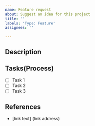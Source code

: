 ```yaml
---
name: Feature request
about: Suggest an idea for this project
title: ''
labels: 'Type: Feature'
assignees: ''

---
```


## Description
<!--
당신이 할 일에 대한 설명을 꼭 작성해주세요.
주의사항
- 당신이 하지 않는다고 가정하고 설명할 것
- 중학교 2학년이 이해할 정도로 상세히 설명할 것
-->
## Tasks(Process)
- [ ] Task 1
- [ ] Task 2
- [ ] Task 3
## References
- [link text] (link address)
